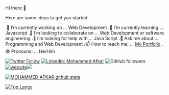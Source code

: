 Hi there 👋
<!--
afkar2099/afkar is a ✨ special ✨ repository because its README.md (this file) appears on your GitHub profile.
-->
Here are some ideas to get you started:

.🔭 I’m currently working on ... Web Development
.🌱 I’m currently learning ... Javascript
.👯 I’m looking to collaborate on ... Web Development or software engineering
.🤔 I’m looking for help with ... Java Script
.💬 Ask me about ... Programming and Web Development
.📫 How to reach me: ... [My Portfolio](https://www.mohammedafkar.me/)
.😄 Pronouns: ... He/Him


[![Twitter Follow](https://img.shields.io/twitter/follow/MHMD_AFKAR?label=Follow)](https://twitter.com/MHMD_AFKAR?t=uALPuQKFD70cs8wbW4ygJw&s=09)
[![Linkedin: Mohammed Afkar](https://img.shields.io/badge/mohammed-afkar-92b4511b6?style=flat-square&logo=Linkedin&logoColor=white&link=https://www.linkedin.com/in/mohammedafkar/)](https://www.linkedin.com/in/mohammedafkar/)
![GitHub followers](https://img.shields.io/github/followers/AfkarMohammed?tab=followers?label=Follow&style=social)
[![website](https://img.shields.io/badge/Website-46a2f1.svg?&style=flat-square&logo=Google-Chrome&logoColor=white&link=https://www.mohammedafkar.me/)](http://www.mohammedafkar.me/)![](https://visitor-badge.glitch.me/badge?page_id=https://www.mohammedafkar.me/)


[![MOHAMMED AFKAR github stats](https://github-readme-stats.vercel.app/api?username=AfkarMohammed&show_icons=true&count_private=true&include_all_commits=true&theme=radical)](https://github.com/AfkarMohammed)

[![Top Langs](https://github-readme-stats.vercel.app/api/top-langs/?username=AfkarMohammed&langs_count=8&layout=compact&theme=radical)](https://github.com/AfkarMohammed/)
